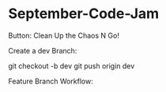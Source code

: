 # September-Code-Jam

Button: Clean Up the Chaos N Go!

Create a dev Branch:

git checkout -b dev
git push origin dev

Feature Branch Workflow:
